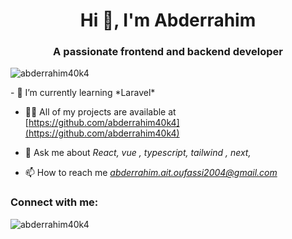 <h1 align="center">Hi 👋, I'm Abderrahim</h1>
<h3 align="center">A passionate frontend and backend developer</h3>

<p align="left"> <img src="https://komarev.com/ghpvc/?username=abderrahim40k4&label=Profile%20views&color=0e75b6&style=flat" alt="abderrahim40k4" /> </p>
- 🌱 I’m currently learning *Laravel*

- 👨‍💻 All of my projects are available at [https://github.com/abderrahim40k4](https://github.com/abderrahim40k4)

- 💬 Ask me about *React, vue , typescript, tailwind , next,*

- 📫 How to reach me *abderrahim.ait.oufassi2004@gmail.com*

<h3 align="left">Connect with me:</h3>
<p align="left">
</p>

<p><img align="left" src="https://github-readme-stats.vercel.app/api/top-langs?username=abderrahim40k4&show_icons=true&locale=en&layout=compact" alt="abderrahim40k4" /></p>


